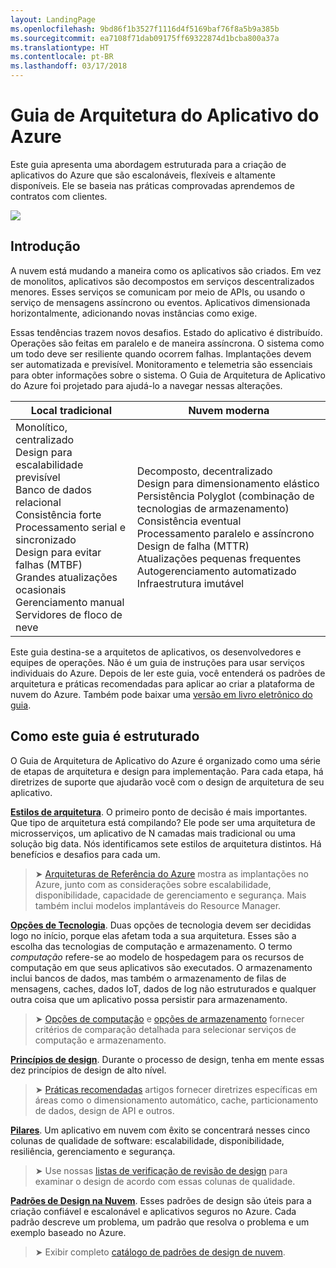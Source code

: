 ```yaml
---
layout: LandingPage
ms.openlocfilehash: 9bd86f1b3527f1116d4f5169baf76f8a5b9a385b
ms.sourcegitcommit: ea7108f71dab09175ff69322874d1bcba800a37a
ms.translationtype: HT
ms.contentlocale: pt-BR
ms.lasthandoff: 03/17/2018
---
```

# <a name="azure-application-architecture-guide"></a>Guia de Arquitetura do Aplicativo do Azure

Este guia apresenta uma abordagem estruturada para a criação de aplicativos do Azure que são escalonáveis, flexíveis e altamente disponíveis. Ele se baseia nas práticas comprovadas aprendemos de contratos com clientes.

<img src="./images/guide-steps.svg" style="max-width:800px;"/>

## <a name="introduction"></a>Introdução

A nuvem está mudando a maneira como os aplicativos são criados. Em vez de monolitos, aplicativos são decompostos em serviços descentralizados menores. Esses serviços se comunicam por meio de APIs, ou usando o serviço de mensagens assíncrono ou eventos. Aplicativos dimensionada horizontalmente, adicionando novas instâncias como exige. 

Essas tendências trazem novos desafios. Estado do aplicativo é distribuído. Operações são feitas em paralelo e de maneira assíncrona. O sistema como um todo deve ser resiliente quando ocorrem falhas. Implantações devem ser automatizada e previsível. Monitoramento e telemetria são essenciais para obter informações sobre o sistema. O Guia de Arquitetura de Aplicativo do Azure foi projetado para ajudá-lo a navegar nessas alterações. 

<table>
<thead>
    <tr><th>Local tradicional</th><th>Nuvem moderna</th></tr>
</thead>
<tbody>
<tr><td>Monolítico, centralizado<br/>
Design para escalabilidade previsível<br/>
Banco de dados relacional<br/>
Consistência forte<br/>
Processamento serial e sincronizado<br/>
Design para evitar falhas (MTBF)<br/>
Grandes atualizações ocasionais<br/>
Gerenciamento manual<br/>
Servidores de floco de neve</td>
<td>
Decomposto, decentralizado<br/>
Design para dimensionamento elástico<br/>
Persistência Polyglot (combinação de tecnologias de armazenamento)<br/>
Consistência eventual<br/>
Processamento paralelo e assíncrono<br/>
Design de falha (MTTR)<br/>
Atualizações pequenas frequentes<br/>
Autogerenciamento automatizado<br/>
Infraestrutura imutável<br/>
</td>
</tbody>
</table>

Este guia destina-se a arquitetos de aplicativos, os desenvolvedores e equipes de operações. Não é um guia de instruções para usar serviços individuais do Azure. Depois de ler este guia, você entenderá os padrões de arquitetura e práticas recomendadas para aplicar ao criar a plataforma de nuvem do Azure. Também pode baixar uma [versão em livro eletrônico do guia][ebook].

## <a name="how-this-guide-is-structured"></a>Como este guia é estruturado

O Guia de Arquitetura de Aplicativo do Azure é organizado como uma série de etapas de arquitetura e design para implementação. Para cada etapa, há diretrizes de suporte que ajudarão você com o design de arquitetura de seu aplicativo.

**[Estilos de arquitetura][arch-styles]**. O primeiro ponto de decisão é mais importantes. Que tipo de arquitetura está compilando? Ele pode ser uma arquitetura de microsserviços, um aplicativo de N camadas mais tradicional ou uma solução big data. Nós identificamos sete estilos de arquitetura distintos. Há benefícios e desafios para cada um.

> &#10148; [Arquiteturas de Referência do Azure][ref-archs] mostra as implantações no Azure, junto com as considerações sobre escalabilidade, disponibilidade, capacidade de gerenciamento e segurança. Mais também inclui modelos implantáveis do Resource Manager.

**[Opções de Tecnologia][technology-choices]**. Duas opções de tecnologia devem ser decididas logo no início, porque elas afetam toda a sua arquitetura. Esses são a escolha das tecnologias de computação e armazenamento. O termo *computação* refere-se ao modelo de hospedagem para os recursos de computação em que seus aplicativos são executados. O armazenamento inclui bancos de dados, mas também o armazenamento de filas de mensagens, caches, dados IoT, dados de log não estruturados e qualquer outra coisa que um aplicativo possa persistir para armazenamento. 

> &#10148; [Opções de computação][compute-options] e [opções de armazenamento][storage-options] fornecer critérios de comparação detalhada para selecionar serviços de computação e armazenamento.

**[Princípios de design][design-principles]**. Durante o processo de design, tenha em mente essas dez princípios de design de alto nível. 

> &#10148; [Práticas recomendadas][best-practices] artigos fornecer diretrizes específicas em áreas como o dimensionamento automático, cache, particionamento de dados, design de API e outros.   

**[Pilares][pillars]**. Um aplicativo em nuvem com êxito se concentrará nesses cinco colunas de qualidade de software: escalabilidade, disponibilidade, resiliência, gerenciamento e segurança. 

> &#10148; Use nossas [listas de verificação de revisão de design][checklists] para examinar o design de acordo com essas colunas de qualidade. 

**[Padrões de Design na Nuvem][patterns]**. Esses padrões de design são úteis para a criação confiável e escalonável e aplicativos seguros no Azure. Cada padrão descreve um problema, um padrão que resolva o problema e um exemplo baseado no Azure.

> &#10148; Exibir completo [catálogo de padrões de design de nuvem](../patterns/index.md).


[arch-styles]: ./architecture-styles/index.md
[best-practices]: ../best-practices/index.md
[checklists]: ../checklist/index.md
[compute-options]: ./technology-choices/compute-comparison.md
[design-principles]: ./design-principles/index.md
[ebook]: https://azure.microsoft.com/campaigns/cloud-application-architecture-guide/
[patterns]: ../patterns/index.md?toc=/azure/architecture/guide/toc.json
[pillars]: ./pillars.md
[ref-archs]: ../reference-architectures/index.md
[storage-options]: ./technology-choices/data-store-comparison.md
[technology-choices]: ./technology-choices/index.md

